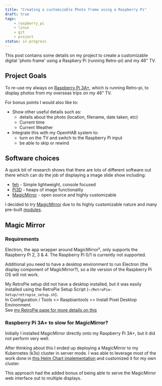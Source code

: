 ```yaml
---
title: "Creating a customizable Photo frame using a Raspberry Pi"
draft: true
tags:
    - raspberry_pi
    - linux
    - git
    - project
status: in progress
---
```


This post contains some details on my project to create a customizable digital 'photo frame' using a Raspbery Pi (running Retro-pi) and my 46" TV.
<!--more-->
## Project Goals

To re-use my always on [Raspberry Pi 3A+](https://www.raspberrypi.com/products/raspberry-pi-3-model-a-plus/), which is running Retro-pi, to display photos from my overseas trips on my 46" TV.

For bonus points I would also like to:

* Show other useful details such as:
  * details about the photo (location, filename, date taken, etc)
  * Current time
  * Current Weather
* Integrate this with my OpenHAB system to:
  * turn on the TV and switch to the Raspberry Pi input
  * be able to skip or rewind

## Software choices

A quick bit of research shows that there are lots of different software out there which can do the job of displaying a image slide show including:

* [feh](https://feh.finalrewind.org/) - Simple lightweight, console focused
* [Pi3D](https://pi3d.github.io/) - heaps of image functionality
* [MagicMirror](https://magicmirror.builders/) - open source and highly customizable

I decided to try [MagicMirror](https://magicmirror.builders/) due to its highly customizable nature and many pre-built [modules](https://docs.magicmirror.builders/modules/introduction.html).

## Magic Mirror

### Requirements

Electron, the app wrapper around MagicMirror², only supports the Raspberry Pi 2, 3 & 4. The Raspberry Pi 0/1 is currently not supported.

Additional you need to have a desktop environment to run Electron (the display component of MagicMirror?), so a *lite* version of the Raspberry Pi OS will not work.

My RetroPie setup did not have a desktop installed, but it was easily installed using the RetroPie Setup Script (`~/RetroPie-Setup/retropie_setup.sh`).  
In Configuration / Tools >> Raspbiantools >> Install Pixel Desktop Environment.  
See [my RetroPie page for more details on this](<../../operating_systems/retropie>)

### Raspberry Pi 3A+ to slow for MagicMirror?

Initially I installed MagicMirror directly onto my Raspberry Pi 3A+, but it did not perform very well.

After thinking about this I ended up deploying a MagicMirror to my Kubernetes (k3s) cluster in server mode. I was able to leverage most of the work done in [this Helm Chart implementation](https://gitlab.com/khassel/magicmirror-helm) and customized it for my own cluster.

This approach had the added bonus of being able to serve the MagicMirror web interface out to multiple displays.

<!-- 

### Installation

The installation involves cloning the MagicMirror Github repo `git clone https://github.com/MichMich/MagicMirror`, so before doing this make sure you have setup your [Github authentication]({{<ref "/tools/github">}}).

After that you can just followed the installation instructions [here](https://docs.magicmirror.builders/getting-started/installation.html#manual-installation).

### Disabling Screen blanking

By default the Raspberry Pi will `blank` the screen after about 10-15 minutes. To prevent this from happening you can run

### (ssh) Usage

To start MagicMirror from a ssh session you need to use the command: `DISPLAY=:0 nohup npm start &`.

While actively configuring MagicMirror you can use `DISPLAY=:0 npm start`, which will terminate the npm process when you stop/exit the terminal.

#### Client Only

This is when you already have a server running remotely and want your RPi to connect as a standalone client to this instance, to show the MM from the server. Then from your RPi, you run it with: `node clientonly --address 192.168.1.5 --port 8080`. (Specify the ip address and port number of the server)

Not sure if this is right...
`DISPLAY=:0 nohup node clientonly --address <FQDN> --port 80`

### Configuration

## Future Ideas 
-->
